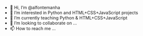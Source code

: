 - 👋 Hi, I’m @alfontemanha
- 👀 I’m interested in Python and HTML+CSS+JavaScript projects
- 🌱 I’m currently teaching Python & HTML+CSS+JavaScript
- 💞️ I’m looking to collaborate on ...
- 📫 How to reach me ...

<!---
alfontemanha/alfontemanha is a ✨ special ✨ repository because its `README.md` (this file) appears on your GitHub profile.
You can click the Preview link to take a look at your changes.
--->
